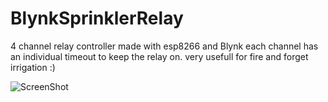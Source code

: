 # BlynkSprinklerRelay

4 channel relay controller made with esp8266 and Blynk
each channel has an individual timeout to keep the relay on. very usefull for fire and forget irrigation :)

![ScreenShot](http://i.imgur.com/p45qpWn.png)
